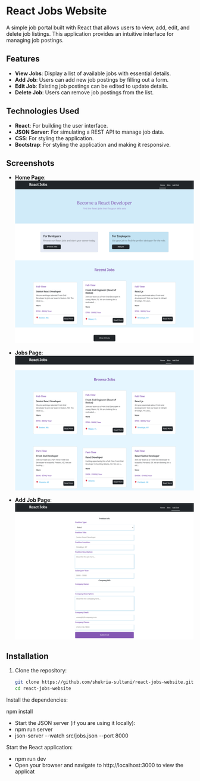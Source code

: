 # React Jobs Website

A simple job portal built with React that allows users to view, add, edit, and delete job listings. This application provides an intuitive interface for managing job postings.

## Features

- **View Jobs**: Display a list of available jobs with essential details.
- **Add Job**: Users can add new job postings by filling out a form.
- **Edit Job**: Existing job postings can be edited to update details.
- **Delete Job**: Users can remove job postings from the list.

## Technologies Used

- **React**: For building the user interface.
- **JSON Server**: For simulating a REST API to manage job data.
- **CSS**: For styling the application.
- **Bootstrap**: For styling the application and making it responsive.

## Screenshots

- **Home Page**:  
  ![Home Page](https://raw.githubusercontent.com/shukria-sultani/react-jobs-website/7b9d1f2af15e235e447e2f9d834ea6a25867cbf7/home.png)

- **Jobs Page**:  
  ![Jobs Page](https://raw.githubusercontent.com/shukria-sultani/react-jobs-website/7b9d1f2af15e235e447e2f9d834ea6a25867cbf7/jobs.png)

- **Add Job Page**:  
  ![Add Job Page](https://raw.githubusercontent.com/shukria-sultani/react-jobs-website/7b9d1f2af15e235e447e2f9d834ea6a25867cbf7/addjob.png)


## Installation

1. Clone the repository:

   ```bash
   git clone https://github.com/shukria-sultani/react-jobs-website.git
   cd react-jobs-website
Install the dependencies:


npm install

- Start the JSON server (if you are using it locally):
- npm run server
- json-server --watch src/jobs.json --port 8000

Start the React application:
- npm run dev
- Open your browser and navigate to http://localhost:3000 to view the applicat
